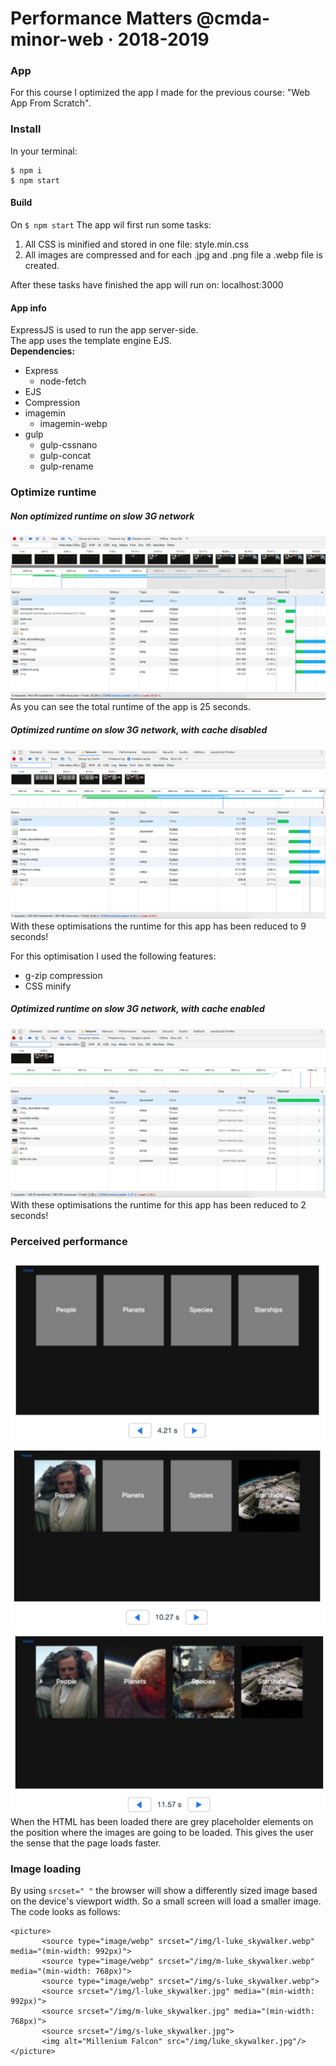 # Performance Matters @cmda-minor-web · 2018-2019
### App
For this course I optimized the app I made for the previous course: "Web App From Scratch".

### Install
In your terminal: 
```
$ npm i
$ npm start
```
#### Build
 On ``$ npm start`` The app wil first run some tasks:
 1. All CSS is minified and stored in one file: style.min.css
 2. All images are compressed and for each .jpg and .png file a .webp file is created.
 
 After these tasks have finished the app will run on: localhost:3000
 
#### App info
ExpressJS is used to run the app server-side. <br/>
The app uses the template engine EJS. <br/>
__Dependencies:__
* Express
    * node-fetch
* EJS
* Compression
* imagemin
    * imagemin-webp
* gulp
    * gulp-cssnano
    * gulp-concat
    * gulp-rename

### Optimize runtime
##### Non optimized runtime on slow 3G network
![Non Optimized runtime](public/readme-img/Non-optimized.png)
As you can see the total runtime of the app is 25 seconds.

##### Optimized runtime on slow 3G network, with cache *disabled*
![Non Optimized runtime](public/readme-img/OptiNoCache.png)
With these optimisations the runtime for this app has been reduced to 9 seconds!


For this optimisation I used the following features: 
* g-zip compression
* CSS minify

##### Optimized runtime on slow 3G network, with cache *enabled*
![Non Optimized runtime](public/readme-img/OptiCache.png)
With these optimisations the runtime for this app has been reduced to 2 seconds!

### Perceived performance
![Perceived performance](public/readme-img/Perceived1.png) ![Perceived performance](public/readme-img/Perceived2.png) ![Perceived performance](public/readme-img/Perceived3.png)
When the HTML has been loaded there are grey placeholder elements on the position where the images are going to be loaded.
This gives the user the sense that the page loads faster. 


### Image loading
By using ``srcset=" "`` the browser will show a differently sized image based on the device's viewport width. So a small screen will load a smaller image.
The code looks as follows:<br/>
``` 
<picture>
       <source type="image/webp" srcset="/img/l-luke_skywalker.webp" media="(min-width: 992px)">
       <source type="image/webp" srcset="/img/m-luke_skywalker.webp" media="(min-width: 768px)">
       <source type="image/webp" srcset="/img/s-luke_skywalker.webp">
       <source srcset="/img/l-luke_skywalker.jpg" media="(min-width: 992px)">
       <source srcset="/img/m-luke_skywalker.jpg" media="(min-width: 768px)">
       <source srcset="/img/s-luke_skywalker.jpg">
       <img alt="Millenium Falcon" src="/img/luke_skywalker.jpg"/>
</picture>
```














